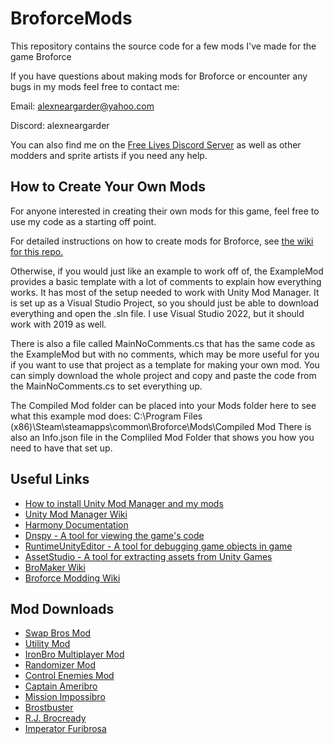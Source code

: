 # BroforceMods
This repository contains the source code for a few mods I've made for the game Broforce

If you have questions about making mods for Broforce or encounter any bugs in my mods feel free to contact me:

Email: alexneargarder@yahoo.com

Discord: alexneargarder

You can also find me on the [Free Lives Discord Server](https://discord.gg/freelives) as well as other modders and sprite artists if you need any help.

## How to Create Your Own Mods
For anyone interested in creating their own mods for this game, feel free to use my code as a starting off point. 

For detailed instructions on how to create mods for Broforce, see [the wiki for this repo.](https://github.com/alexneargarder/BroforceMods/wiki)

Otherwise, if you would just like an example to work off of, the ExampleMod provides a basic template with a lot of comments to explain how everything works. It has most of the setup needed to work with Unity Mod Manager. It is set up as a Visual Studio Project, so you should just be able to download everything and open the .sln file. I use Visual Studio 2022, but it should work with 2019 as well.

There is also a file called MainNoComments.cs that has the same code as the ExampleMod but with no comments, which may be more useful for you if you want to use that project as a template for making your own mod. You can simply download the whole project and copy and paste the code from the MainNoComments.cs to set everything up.

The Compiled Mod folder can be placed into your Mods folder here to see what this example mod does:
C:\Program Files (x86)\Steam\steamapps\common\Broforce\Mods\Compiled Mod
There is also an Info.json file in the Compliled Mod Folder that shows you how you need to have that set up.

## Useful Links

* [How to install Unity Mod Manager and my mods](https://steamcommunity.com/sharedfiles/filedetails/?id=2434812447)
* [Unity Mod Manager Wiki](https://wiki.nexusmods.com/index.php/Category:Unity_Mod_Manager)
* [Harmony Documentation](https://harmony.pardeike.net/articles/intro.html)
* [Dnspy - A tool for viewing the game's code](https://github.com/dnSpy/dnSpy)
* [RuntimeUnityEditor - A tool for debugging game objects in game](https://github.com/ManlyMarco/RuntimeUnityEditor)
* [AssetStudio - A tool for extracting assets from Unity Games](https://github.com/Perfare/AssetStudio)
* [BroMaker Wiki](https://github.com/Gorzontrok/Bro-Maker/wiki)
* [Broforce Modding Wiki](https://github.com/alexneargarder/BroforceMods/wiki)

## Mod Downloads

* [Swap Bros Mod](https://www.nexusmods.com/broforce/mods/1)
* [Utility Mod](https://www.nexusmods.com/broforce/mods/2)
* [IronBro Multiplayer Mod](https://www.nexusmods.com/broforce/mods/19)
* [Randomizer Mod](https://www.nexusmods.com/broforce/mods/22)
* [Control Enemies Mod](https://www.nexusmods.com/broforce/mods/45)
* [Captain Ameribro](https://www.nexusmods.com/broforce/mods/34)
* [Mission Impossibro](https://www.nexusmods.com/broforce/mods/36)
* [Brostbuster](https://www.nexusmods.com/broforce/mods/39)
* [R.J. Brocready](https://www.nexusmods.com/broforce/mods/41)
* [Imperator Furibrosa](https://www.nexusmods.com/broforce/mods/43)
